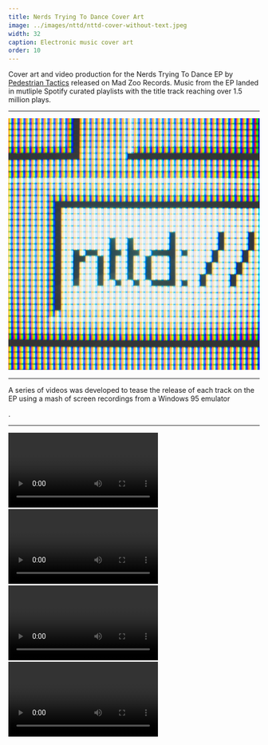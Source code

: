 ```yaml
---
title: Nerds Trying To Dance Cover Art
image: ../images/nttd/nttd-cover-without-text.jpeg
width: 32
caption: Electronic music cover art
order: 10
---
```


Cover art and video production for the Nerds Trying To Dance EP by
<a href="https://pedestriantactics.com">Pedestrian Tactics</a>
released on Mad Zoo Records. Music from the EP landed in mutliple Spotify curated playlists with the title track reaching over 1.5 million plays.

---

<img src="../images/nttd/nttd-cover-without-text.jpeg">

---

A series of videos was developed to tease the release of each track on the EP using a mash of screen recordings from a
Windows 95 emulator</p>.

---

<video controls src="../images/nttd/matingcall.mp4"></video>
<video controls src="../images/nttd/nerds-trying-to-dance.mp4"></video>
<video controls src="../images/nttd/whered-my-head-go.mp4"></video>
<video controls src="../images/nttd/kernel-panic.mp4"></video>